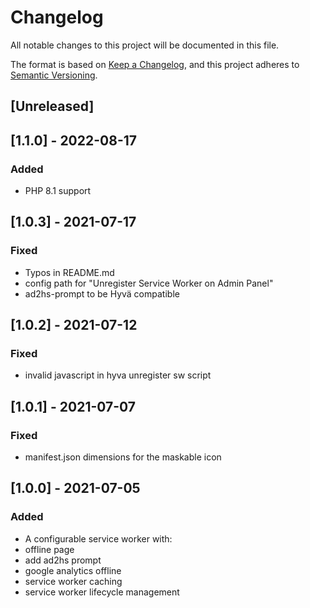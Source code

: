 # Changelog
All notable changes to this project will be documented in this file.

The format is based on [Keep a Changelog](https://keepachangelog.com/en/1.0.0/),
and this project adheres to [Semantic Versioning](https://semver.org/spec/v2.0.0.html).

## [Unreleased]

## [1.1.0] - 2022-08-17
### Added
- PHP 8.1 support

## [1.0.3] - 2021-07-17
### Fixed
- Typos in README.md
- config path for "Unregister Service Worker on Admin Panel"
- ad2hs-prompt to be Hyvä compatible

## [1.0.2] - 2021-07-12
### Fixed
- invalid javascript in hyva unregister sw script

## [1.0.1] - 2021-07-07
### Fixed
- manifest.json dimensions for the maskable icon

## [1.0.0] - 2021-07-05
### Added
- A configurable service worker with:
- offline page
- add ad2hs prompt
- google analytics offline
- service worker caching
- service worker lifecycle management
